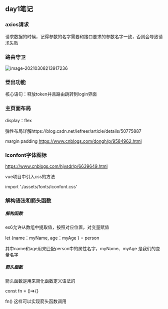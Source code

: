## day1笔记

### axios请求

请求数据的时候，记得参数的名字需要和接口要求的参数名字一致，否则会导致请求失败

### 路由守卫

![image-20210308213917236](C:\Users\Administrator\AppData\Roaming\Typora\typora-user-images\image-20210308213917236.png)

### 登出功能

核心语句：释放token并且路由跳转到login界面



### 主页面布局

display：flex

弹性布局详解https://blog.csdn.net/iefreer/article/details/50775887

margin padding https://www.cnblogs.com/dongh/p/9584962.html



### Iconfont字体图标

https://www.cnblogs.com/hjvsdr/p/6639649.html

vue项目中引入css的方法

import './assets/fonts/iconfont.css'



### 解构语法和箭头函数

##### 解构函数

es6允许从数组中提取值，按照对应位置，对变量赋值

let {name：myName, age：myAge } = person

其中name和age用来匹配person中的属性名字，myName、myAge 是我们的变量名字

##### 箭头函数

箭头函数是用来简化函数定义语法的

const fn = ()=>{}

fn() 这样可以实现箭头函数调用